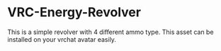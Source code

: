 # VRC-Energy-Revolver
This is a simple revolver with 4 different ammo type. This asset can be installed on your vrchat avatar easily.
